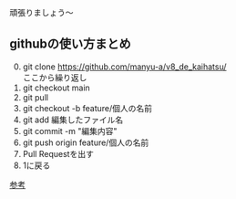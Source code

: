頑張りましょう～

## githubの使い方まとめ


0. git clone https://github.com/manyu-a/v8_de_kaihatsu/  
ここから繰り返し
1. git checkout main
1. git pull
1. git checkout -b feature/個人の名前
1. git add 編集したファイル名 
1. git commit -m "編集内容"
1. git push origin feature/個人の名前
1. Pull Requestを出す
1. 1に戻る  


[参考](https://qiita.com/siida36/items/880d92559af9bd245c34)
